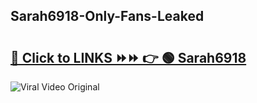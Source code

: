 
 ## Sarah6918-Only-Fans-Leaked

# <h2><a href="https://clipsfans.com/Sarah6918&ref=git">🔗 Click to LINKS ⏩⏩ 👉 🟢 Sarah6918 </a></h2>

<a href="https://clipsfans.com/Sarah6918&ref=git" rel="nofollow" data-target="animated-image.originalLink"><img src="https://i.ibb.co.com/xMMVF88/686577567.gif" alt="Viral Video Original" style="max-width: 100%; display: inline-block;" data-target="animated-image.originalImage"></a>
